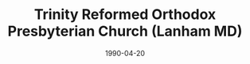 ---
date: &id001 1990-04-20
end_date: null
location:
  address: 9630 Annapolis Road
  city: Lanham
  state: MD
minister:
- end: 1992-01-01
  name: Lyman Smith
  start: 1990-01-01
  type: Supply Pastor
- end: null
  name: Gerald Taylor
  start: 1993-01-01
  type: Pastor
ministers:
- Lyman Smith
- Gerald Taylor
name: Trinity Reformed Orthodox Presbyterian Church
names:
- end: null
  name: Trinity Reformed Orthodox Presbyterian Church
  start: 1990-04-20
origination_date: *id001
raw_data: "MD Lanham\n\nTrinity Reformed Orthodox Presbyterian Church  (April 20,\
  \ 1990\u2013 )\n9630 Annapolis Road, Lanham, MD\nSupply: Lyman Smith, 1990\u2013\
  92\nPastor: Gerald Taylor, 1993\u2013"
states:
- MD
status:
  active: true
  end_date: null
  reason: null
  received_from: null
  withdrawal_to: null
title: Trinity Reformed Orthodox Presbyterian Church (Lanham MD)
year_established:
- 1990

---